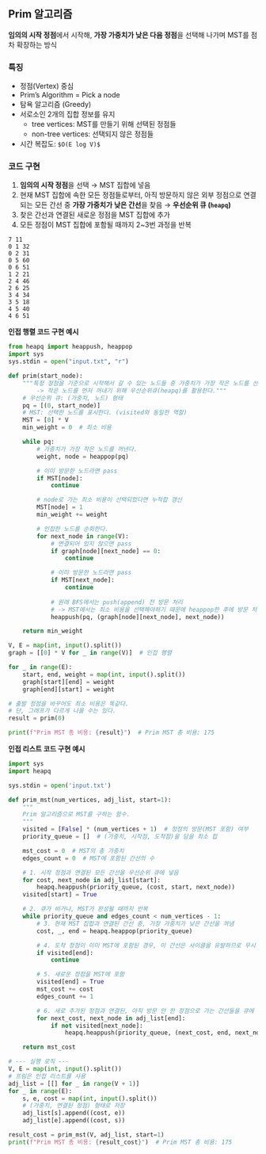 ## Prim 알고리즘

**임의의 시작 정점**에서 시작해, **가장 가중치가 낮은 다음 정점**을 선택해 나가며 MST를 점차 확장하는 방식

### 특징

- 정점(Vertex) 중심
- Prim’s Algorithm = Pick a node
- 탐욕 알고리즘 (Greedy)
- 서로소인 2개의 집합 정보를 유지
    - tree vertices: MST를 만들기 위해 선택된 정점들
    - non-tree vertices: 선택되지 않은 정점들
- 시간 복잡도: `$O(E log V)$`

### 코드 구현

1. **임의의 시작 정점**을 선택 → MST 집합에 넣음
2. 현재 MST 집합에 속한 모든 정점들로부터, 아직 방문하지 않은 외부 정점으로 연결되는 모든 간선 중 **가장 가중치가 낮은 간선**을 찾음 → **우선순위 큐 (`heapq`)**
3. 찾은 간선과 연결된 새로운 정점을 MST 집합에 추가
4. 모든 정점이 MST 집합에 포함될 때까지 2~3번 과정을 반복

```
7 11
0 1 32
0 2 31
0 5 60
0 6 51
1 2 21
2 4 46
2 6 25
3 4 34
3 5 18
4 5 40
4 6 51
```

**인접 행렬 코드 구현 예시**

```python
from heapq import heappush, heappop
import sys
sys.stdin = open("input.txt", "r")

def prim(start_node):
    """특정 정점을 기준으로 시작해서 갈 수 있는 노드들 중 가중치가 가장 작은 노드를 선택한다.
        -> 작은 노드를 먼저 꺼내기 위해 우선순위큐(heapq)를 활용한다."""
    # 우선순위 큐: (가중치, 노드) 형태
    pq = [(0, start_node)]
    # MST: 선택한 노드를 표시한다. (visited와 동일한 역할)
    MST = [0] * V
    min_weight = 0  # 최소 비용

    while pq:
        # 가중치가 가장 작은 노드를 꺼낸다.
        weight, node = heappop(pq)  

        # 이미 방문한 노드라면 pass
        if MST[node]:
            continue

        # node로 가는 최소 비용이 선택되었다면 누적합 갱신
        MST[node] = 1  
        min_weight += weight

        # 인접한 노드를 순회한다.
        for next_node in range(V):
            # 연결되어 있지 않으면 pass
            if graph[node][next_node] == 0:
                continue

            # 이미 방문한 노드라면 pass
            if MST[next_node]:
                continue
            
            # 원래 BFS에서는 push(append) 전 방문 처리 
            # -> MST에서는 최소 비용을 선택해야하기 때문에 heappop한 후에 방문 처리
            heappush(pq, (graph[node][next_node], next_node))

    return min_weight

V, E = map(int, input().split())
graph = [[0] * V for _ in range(V)]  # 인접 행렬

for _ in range(E):
    start, end, weight = map(int, input().split())
    graph[start][end] = weight
    graph[end][start] = weight

# 출발 정점을 바꾸어도 최소 비용은 똑같다.
# 단, 그래프가 다르게 나올 수는 있다.
result = prim(0) 

print(f"Prim MST 총 비용: {result}")  # Prim MST 총 비용: 175
```

**인접 리스트 코드 구현 예시**

```python
import sys
import heapq

sys.stdin = open('input.txt')

def prim_mst(num_vertices, adj_list, start=1):
    """
    Prim 알고리즘으로 MST를 구하는 함수.
    """
    visited = [False] * (num_vertices + 1)  # 정점의 방문(MST 포함) 여부
    priority_queue = []  # (가중치, 시작점, 도착점)을 담을 최소 힙

    mst_cost = 0  # MST의 총 가중치
    edges_count = 0  # MST에 포함된 간선의 수

    # 1. 시작 정점과 연결된 모든 간선을 우선순위 큐에 넣음
    for cost, next_node in adj_list[start]:
        heapq.heappush(priority_queue, (cost, start, next_node))
    visited[start] = True

    # 2. 큐가 비거나, MST가 완성될 때까지 반복
    while priority_queue and edges_count < num_vertices - 1:
        # 3. 현재 MST 집합과 연결된 간선 중, 가장 가중치가 낮은 간선을 꺼냄
        cost, _, end = heapq.heappop(priority_queue)

        # 4. 도착 정점이 이미 MST에 포함된 경우, 이 간선은 사이클을 유발하므로 무시
        if visited[end]:
            continue

        # 5. 새로운 정점을 MST에 포함
        visited[end] = True
        mst_cost += cost
        edges_count += 1

        # 6. 새로 추가된 정점과 연결된, 아직 방문 안 한 정점으로 가는 간선들을 큐에 추가
        for next_cost, next_node in adj_list[end]:
            if not visited[next_node]:
                heapq.heappush(priority_queue, (next_cost, end, next_node))

    return mst_cost

# --- 실행 로직 ---
V, E = map(int, input().split())
# 프림은 인접 리스트를 사용
adj_list = [[] for _ in range(V + 1)]
for _ in range(E):
    s, e, cost = map(int, input().split())
    # (가중치, 연결된 정점) 형태로 저장
    adj_list[s].append((cost, e))
    adj_list[e].append((cost, s))

result_cost = prim_mst(V, adj_list, start=1)
print(f"Prim MST 총 비용: {result_cost}")  # Prim MST 총 비용: 175

```